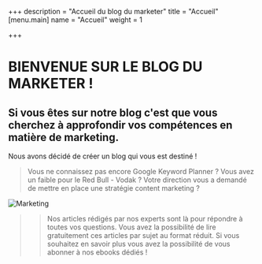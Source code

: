 +++
description = "Accueil du blog du marketer"
title = "Accueil"
[menu.main]
name = "Accueil"
weight = 1

+++

# BIENVENUE SUR LE BLOG DU MARKETER !

## Si vous êtes sur notre blog c'est que vous cherchez à approfondir vos compétences en matière de marketing.

Nous avons décidé de créer un blog qui vous est destiné !

>Vous ne connaissez pas encore Google Keyword Planner ? Vous avez un faible pour le Red Bull - Vodak ? Votre direction vous a demandé de mettre en place une stratégie content marketing ?

![Marketing](https://declic-marketing.ch/wp-content/uploads/2017/10/Website_ArticleMKT2.jpg)

>>Nos articles rédigés par nos experts sont là pour répondre à toutes vos questions. Vous avez la possibilité de lire gratuitement ces articles par sujet au format réduit. Si vous souhaitez en savoir plus vous avez la possibilité de vous abonner à nos ebooks dédiés !